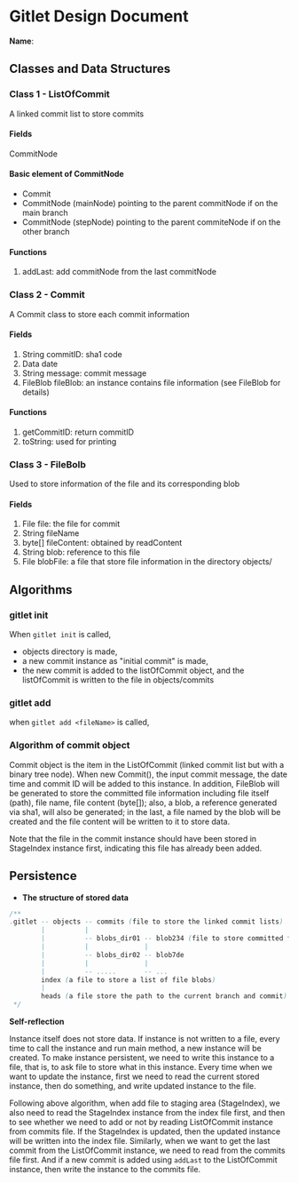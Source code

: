 # Gitlet Design Document

**Name**:

## Classes and Data Structures

### Class 1 - ListOfCommit

A linked commit list to store commits

#### Fields

CommitNode

#### Basic element of CommitNode

- Commit 
- CommitNode (mainNode) pointing to the parent commitNode if on the main branch
- CommitNode (stepNode) pointing to the parent commiteNode if on the other branch

#### Functions

1. addLast: add commitNode from the last commitNode

### Class 2 - Commit

A Commit class to store each commit information

#### Fields

1. String commitID: sha1 code
2. Data date
3. String message: commit message
4. FileBlob fileBlob: an instance contains file information (see FileBlob for details)

#### Functions

1. getCommitID: return commitID
2. toString: used for printing
    

### Class 3 - FileBolb

Used to store information of the file and its corresponding blob

#### Fields

1. File file: the file for commit
2. String fileName
3. byte[] fileContent: obtained by readContent
4. String blob: reference to this file
5. File blobFile: a file that store file information in the directory objects/

## Algorithms

### gitlet init

When `gitlet init` is called, 

- objects directory is made, 
- a new commit instance as "initial commit" is made,
- the new commit is added to the listOfCommit object, and the listOfCommit is written to the file in objects/commits


### gitlet add

when `gitlet add <fileName>` is called,




### Algorithm of commit object

Commit object is the item in the ListOfCommit (linked commit list but with a binary tree node).
When new Commit(), the input commit message, the date time and commit ID will be added to this instance. 
In addition, FileBlob will be generated to store the committed file information including file itself (path), file name, file content (byte[]); 
also, a blob, a reference generated via sha1, will also be generated; in the last, a file named by the blob will be created and the file content will be written to it to store data.

Note that the file in the commit instance should have been stored in StageIndex instance first, indicating this file has already been added.




## Persistence

- **The structure of stored data**

```java
/**
.gitlet -- objects -- commits (file to store the linked commit lists)
        |          |
        |          -- blobs_dir01 -- blob234 (file to store committed file)
        |          |              |
        |          -- blobs_dir02 -- blob7de
        |          |              |
        |          -- .....       -- ...
        index (a file to store a list of file blobs)
        |
        heads (a file store the path to the current branch and commit)
 */
```

**Self-reflection**

Instance itself does not store data. If instance is not written to a file, every time to call the instance and run main method, a new instance will be created.
To make instance persistent, we need to write this instance to a file, that is, to ask file to store what in this instance.
Every time when we want to update the instance, first we need to read the current stored instance, then do something, and write updated instance to the file.

Following above algorithm, when add file to staging area (StageIndex), we also need to read the StageIndex instance from the index file first, and then to see whether we need to add or not by reading ListOfCommit instance from commits file.
If the StageIndex is updated, then the updated instance will be written into the index file. Similarly, when we want to get the last commit from the ListOfCommit instance, we need to read from the commits file first. 
And if a new commit is added using `addLast` to the ListOfCommit instance, then write the instance to the commits file.
                    
